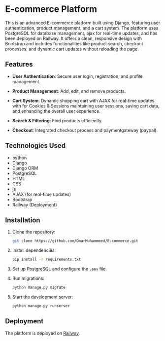 
# E-commerce Platform

This is an advanced E-commerce platform built using Django, featuring user authentication, product management, and a
cart system. The platform uses PostgreSQL for database management, ajax for real-time updates, and has been deployed
on Railway. It offers a clean, responsive design with Bootstrap and includes functionalities like product search, checkout
processes, and dynamic cart updates without reloading the page.

## Features
- **User Authentication**: Secure user login, registration, and profile management.
- **Product Management**: Add, edit, and remove products.
- **Cart System**: Dynamic shopping cart with AJAX for real-time updates with for Cookies & Sessions maintaining user sessions, saving cart data, and enhancing the overall user experience.

- **Search & Filtering**: Find products efficiently.
- **Checkout**: Integrated checkout process and paymentgateway (paypal).

  
## Technologies Used
- python 
- Django
- Django ORM 
- PostgreSQL
- HTML 
- CSS 
- js 
- AJAX (for real-time updates)
- Bootstrap
- Railway (Deployment)

## Installation
1. Clone the repository:
   ```bash
   git clone https://github.com/OmarMuhammmed/E-commerce.git
   ```
2. Install dependencies:
   ```bash
   pip install -r requirements.txt
   ```
3. Set up PostgreSQL and configure the `.env` file.

4. Run migrations:
   ```bash
   python manage.py migrate
   ```

5. Start the development server:
   ```bash
   python manage.py runserver
   ```

## Deployment
The platform is deployed on [Railway](https://e-commerce-production-e2d7.up.railway.app/).

